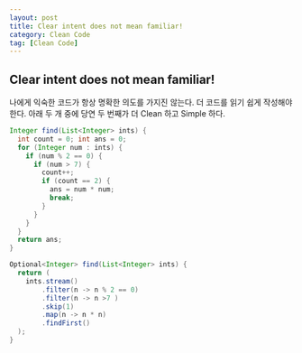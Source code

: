 ```yaml
---
layout: post
title: Clear intent does not mean familiar!
category: Clean Code
tag: [Clean Code]
---
```


## Clear intent does not mean familiar!

나에게 익숙한 코드가 항상 명확한 의도를 가지진 않는다. 더 코드를 읽기 쉽게 작성해야 한다. 아래 두 개 중에 당연 두 번째가 더 Clean 하고 Simple 하다.

```java
Integer find(List<Integer> ints) {
  int count = 0; int ans = 0;
  for (Integer num : ints) {
    if (num % 2 == 0) {
      if (num > 7) {
        count++;
        if (count == 2) {
          ans = num * num;
          break;
        }
      }
    }
  }
  return ans;
}
```

```java
Optional<Integer> find(List<Integer> ints) {
  return (
    ints.stream()
        .filter(n -> n % 2 == 0)
        .filter(n -> n >7 )
        .skip(1)
        .map(n -> n * n)
        .findFirst()
  );
}
```